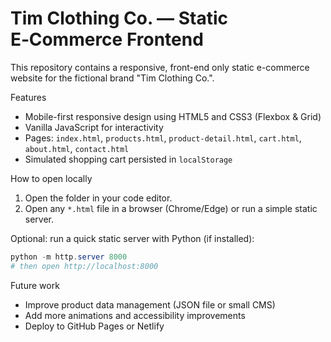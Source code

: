 # Tim Clothing Co. — Static E‑Commerce Frontend

This repository contains a responsive, front-end only static e-commerce website for the fictional brand "Tim Clothing Co.".

Features
- Mobile-first responsive design using HTML5 and CSS3 (Flexbox & Grid)
- Vanilla JavaScript for interactivity
- Pages: `index.html`, `products.html`, `product-detail.html`, `cart.html`, `about.html`, `contact.html`
- Simulated shopping cart persisted in `localStorage`

How to open locally
1. Open the folder in your code editor.
2. Open any `*.html` file in a browser (Chrome/Edge) or run a simple static server.

Optional: run a quick static server with Python (if installed):

```powershell
python -m http.server 8000
# then open http://localhost:8000
```

Future work
- Improve product data management (JSON file or small CMS)
- Add more animations and accessibility improvements
- Deploy to GitHub Pages or Netlify

